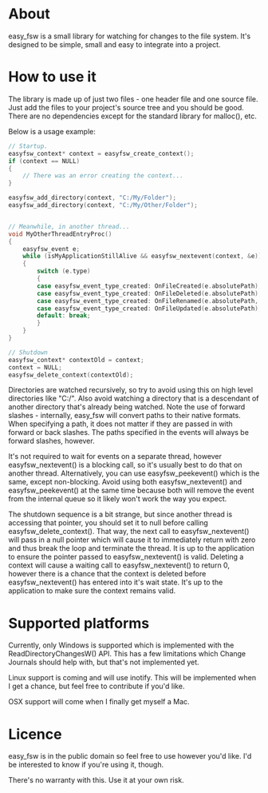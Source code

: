 # About
easy_fsw is a small library for watching for changes to the file system. It's designed to be
simple, small and easy to integrate into a project.


# How to use it
The library is made up of just two files - one header file and one source file. Just add the
files to your project's source tree and you should be good. There are no dependencies except
for the standard library for malloc(), etc.

Below is a usage example:
```c
// Startup.
easyfsw_context* context = easyfsw_create_context();
if (context == NULL)
{
	// There was an error creating the context...
}

easyfsw_add_directory(context, "C:/My/Folder");
easyfsw_add_directory(context, "C:/My/Other/Folder");


// Meanwhile, in another thread...
void MyOtherThreadEntryProc()
{
	easyfsw_event e;
	while (isMyApplicationStillAlive && easyfsw_nextevent(context, &e))
	{
		switch (e.type)
		{
		case easyfsw_event_type_created: OnFileCreated(e.absolutePath); break;
		case easyfsw_event_type_created: OnFileDeleted(e.absolutePath); break;
		case easyfsw_event_type_created: OnFileRenamed(e.absolutePath, e.absolutePathNew); break;
		case easyfsw_event_type_created: OnFileUpdated(e.absolutePath); break;
		default: break;
		}
	}
}

// Shutdown
easyfsw_context* contextOld = context;
context = NULL;
easyfsw_delete_context(contextOld);
```
Directories are watched recursively, so try to avoid using this on high level directories
like "C:/". Also avoid watching a directory that is a descendant of another directory that's
already being watched. Note the use of forward slashes - internally, easy_fsw will convert
paths to their native formats. When specifying a path, it does not matter if they are passed
in with forward or back slashes. The paths specified in the events will always be forward
slashes, however.

It's not required to wait for events on a separate thread, however easyfsw_nextevent() is
a blocking call, so it's usually best to do that on another thread. Alternatively, you can
use easyfsw_peekevent() which is the same, except non-blocking. Avoid using both
easyfsw_nextevent() and easyfsw_peekevent() at the same time because both will remove
the event from the internal queue so it likely won't work the way you expect.

The shutdown sequence is a bit strange, but since another thread is accessing that pointer,
you should set it to null before calling easyfsw_delete_context(). That way, the next call
to easyfsw_nextevent() will pass in a null pointer which will cause it to immediately return
with zero and thus break the loop and terminate the thread. It is up to the application to
ensure the pointer passed to easyfsw_nextevent() is valid. Deleting a context will cause a
waiting call to easyfsw_nextevent() to return 0, however there is a chance that the context
is deleted before easyfsw_nextevent() has entered into it's wait state. It's up to the
application to make sure the context remains valid.


# Supported platforms
Currently, only Windows is supported which is implemented with the ReadDirectoryChangesW()
API. This has a few limitations which Change Journals should help with, but that's not
implemented yet.

Linux support is coming and will use inotify. This will be implemented when I get a chance,
but feel free to contribute if you'd like.

OSX support will come when I finally get myself a Mac.


# Licence
easy_fsw is in the public domain so feel free to use however you'd like. I'd be interested
to know if you're using it, though.

There's no warranty with this. Use it at your own risk.